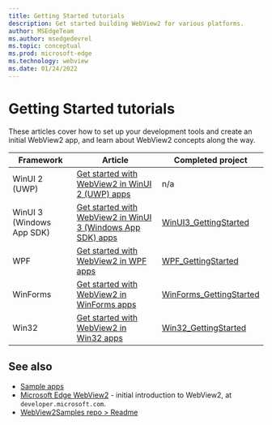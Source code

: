 ```yaml
---
title: Getting Started tutorials
description: Get started building WebView2 for various platforms.
author: MSEdgeTeam
ms.author: msedgedevrel
ms.topic: conceptual
ms.prod: microsoft-edge
ms.technology: webview
ms.date: 01/24/2022
---
```

# Getting Started tutorials

These articles cover how to set up your development tools and create an initial WebView2 app, and learn about WebView2 concepts along the way.

| Framework | Article | Completed project |
|---|---|---|
| WinUI 2 (UWP) | [Get started with WebView2 in WinUI 2 (UWP) apps](winui2.md) | n/a |
| WinUI 3 (Windows App SDK) | [Get started with WebView2 in WinUI 3 (Windows App SDK) apps](winui.md) | [WinUI3_GettingStarted](https://github.com/MicrosoftEdge/WebView2Samples/tree/main/GettingStartedGuides/WinUI3_GettingStarted) |
| WPF | [Get started with WebView2 in WPF apps](wpf.md) | [WPF_GettingStarted](https://github.com/MicrosoftEdge/WebView2Samples/tree/main/GettingStartedGuides/WPF_GettingStarted) |
| WinForms | [Get started with WebView2 in WinForms apps](winforms.md) | [WinForms_GettingStarted](https://github.com/MicrosoftEdge/WebView2Samples/tree/main/GettingStartedGuides/WinForms_GettingStarted) |
| Win32 | [Get started with WebView2 in Win32 apps](win32.md) | [Win32_GettingStarted](https://github.com/MicrosoftEdge/WebView2Samples/tree/main/GettingStartedGuides/Win32_GettingStarted) |


<!-- ====================================================================== -->
## See also

* [Sample apps](../code-samples-links.md)
* [Microsoft Edge WebView2](https://developer.microsoft.com/microsoft-edge/webview2) - initial introduction to WebView2, at `developer.microsoft.com`.
* [WebView2Samples repo > Readme](https://github.com/MicrosoftEdge/WebView2Samples#readme)
